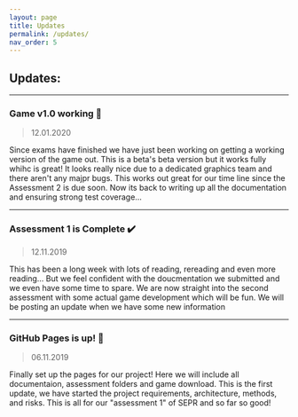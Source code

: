 ```yaml
---
layout: page
title: Updates
permalink: /updates/
nav_order: 5
---
```


## Updates:
---
### Game v1.0 working 🌱
> 12.01.2020

Since exams have finished we have just been working on getting a working version of the game out. This is a beta's beta version but it works fully whihc is great! It looks really nice due to a dedicated graphics team and there aren't any majpr bugs. This works out great for our time line since the Assessment 2 is due soon. Now its back to writing up all the documentation and ensuring strong test coverage...

---
### Assessment 1 is Complete ✔️
> 12.11.2019

This has been a long week with lots of reading, rereading and even more reading... But we feel confident with the doucmentation we submitted and we even have some time to spare. We are now straight into the second assessment with some actual game development which will be fun. We will be posting an update when we have some new information 

---

### GitHub Pages is up! 🙌
> 06.11.2019

Finally set up the pages for our project! Here we will include all documentaion, assessment folders and game download. This is the first update, we have started the project requirements, architecture, methods, and risks. This is all for our "assessment 1" of SEPR and so far so good!
